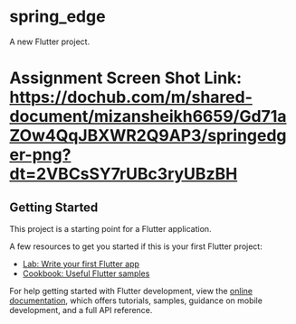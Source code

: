 # spring_edge

A new Flutter project.

# Assignment Screen Shot Link: https://dochub.com/m/shared-document/mizansheikh6659/Gd71aZOw4QqJBXWR2Q9AP3/springedger-png?dt=2VBCsSY7rUBc3ryUBzBH

## Getting Started

This project is a starting point for a Flutter application.

A few resources to get you started if this is your first Flutter project:

- [Lab: Write your first Flutter app](https://docs.flutter.dev/get-started/codelab)
- [Cookbook: Useful Flutter samples](https://docs.flutter.dev/cookbook)

For help getting started with Flutter development, view the
[online documentation](https://docs.flutter.dev/), which offers tutorials,
samples, guidance on mobile development, and a full API reference.
